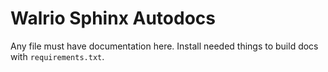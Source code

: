 # Walrio Sphinx Autodocs
Any file must have documentation here.
Install needed things to build docs with ```requirements.txt```.
